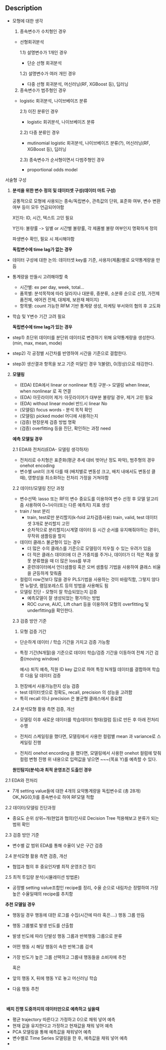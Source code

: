 ## **Description**

* 모형에 대한 생각 
  1) 종속변수가 수치형인 경우

  - 선형회귀분석

    1.1) 설명변수가 1개인 경우

    - 단순 선형 회귀분석

    1.2) 설명변수가 여러 개인 경우

      - 다중 선형 회귀분석, 머신러닝(RF, XGBoost 등), 딥러닝

  
  2) 종속변수가 범주형인 경우

  - logistic 회귀분석, 나이브베이즈 분류
  
    2.1) 이진 분류인 경우

    - logistic 회귀분석, 나이브베이즈 분류

    2.2) 다중 분류인 경우

      - mutinomial logistic 회귀분석, 나이브베이즈 분류(?), 머신러닝(RF, XGBoost 등), 딥러닝

    2.3) 종속변수가 순서형이면서 다범주형인 경우

      - proportional odds model

        

서술형 구성

1. **분석을 위한 변수 정의 및 데이터셋 구성(데이터 마트 구성)**

   공통적으로 모형에 사용되는 종속/독립변수, 관측값의 단위, 표준화 여부, 변수 변환 여부 등이 모두 언급되어야함

   X인자: ID, 시간, 텍스트 고민 필요

   Y인자: 불량률 -> 일별 or 시간별 불량률, 각 제품별 불량 여부인지 명확하게 정의

   파생변수 확인, 필요 시 제시해야함

   **독립변수에 time lag가 없는 경우**

- 데이터 구성에 대한 논의: 데이터셋 key를 기준, 사용자(제품)별로 요약통계량을 만듬

- 통계량을 만들시 고려해야할 축

  - 시간별: ex per day, week, total...
  - 품목별: 분석목적에 따라 달라지나 대분류, 중분류, 소분류 순으로 선정, 가전제품전체, 에어컨 전체, 대체제, 보완재 페이지)
  - 항목별: count 가능한 RFM 기반 통계량 생성, 마케팅 부서와의 협의 후 고도화

- 학습 및 Y변수 기간 고려 필요

  **독립변수에 time lag가 있는 경우**

- step1) 초단위 데이터를 분단위 데이터로 변경하기 위해 요약통계량을 생성한다.(min, max, mean, mode)

- step2) 각 공정별 시간차를 반영하여 시간을 기준으로 결합한다.

- step3) 생산결과 항목을 보고 기준 미달인 경우 1(불량), 0(정상)으로 태깅한다.

  

2. **모델링**

   - (EDA) EDA에서 linear or nonlinear 특징 구분-> 모델링 when linear, when nonlinear 로 꼭 연결 
   - (EDA) 아웃라이어 제거: 아웃라이어가 대부분 불량일 경우, 제거 고민 필요
   - (EDA) without linear model 반드시 linear No
   - (모델링) focus words - 분석 목적 확인 
   - (모델링) picked  model 어디에 사용하는지
   - (검증) 현장문제 검증 방법 명확
   - (검증) overfitting 등을 진단, 확인하는 과정 need

   **예측 모델일 경우**

   2.1 EDA와 전처리(EDA- 모델링 생각하자)

   - 전처리로 수치형은 표준화(평균 추세 대비 벗어난 정도 파악), 범주형의 경우 onehot encoding
   - 변수별 unit이 크게 다를 때 (배치별로 변동성 크고, 배치 내에서도 변동성 클 때),  영향성을 최소화하는 전처리 가정을 거쳐야함

   2.2 데이터/모델링 진단 과정

   - 변수선택: lasso 또는 RF의 변수 중요도를 이용하여 변수 선정 후 모델 알고리즘 사용하여 0~1사이(또는 다른 예측치) 지표 생성
   - train / test 분리
     - train, test로만 분리할지(k-fold 교차검증사용) train, valid, test 데이터셋 3개로 분리할지 고민
     - 순차적으로 분리할지(시계열 데이터 등 시간 순서를 유지해줘야하는 경우), 무작위 샘플링을 할지
   - 데이터 클래스 불균형이 있는 경우
     - 더 많은 수의 클래스를 기준으로 모델링이 치우칠 수 있는 우려가 있음 
     - 더 적은 클래스 데이터에 더 큰 가중치를 주거나, 데이터가 더 적은 쪽을 잘못 분류했을 때 더 많은 loss를 부과
     - 훈련데이터에서 언더샘플링 혹은 오버 샘플링 기법을 사용하여 클래스 비율을 균등하게 맞춰줌
   - 컬럼이 row건보다 많을 경우 PLS기법을 사용하는 것이 바람직함, 그렇지 않다면 뉴럴넷, 램덤포레스트 등의 방법을 사용해도 됨
   - 모델링 진단 - 모형이 잘 학습되었는지 검증
     - 예측모델이 잘 생성되었는 평가하는 방법
     - ROC curve, AUC, Lift chart 등을 이용하여 모형의 overfitting 및 underfitting을 확인한다.

   2.3 검증 방안 기준

   1) 모형 검증 기간

   - 단순하게 데이터 / 학습 기간을 가지고 검증 가능함

   - 특정 기간(N개월)을 기준으로 데이터 학습/검증 기간을 이동하여 전체 기간 검증(moving window)

     예시) 퇴직 예측, 직원 ID key 값으로 하여 특정 N개월 데이터를 결합하여 학습 루 다음 달 데이터 검증

   3) 현장에서 사용가능한지 성능 검증

   - test 데이터셋으로 정확도, recall, precision 의 성능을 고려함
   - 특히 recall 이나 precision 은 불균형 클래스에서 중요함

   2.4 분석모형 활용 측면 검증, 개선

   - 모델링 이후 새로운 데이터를 학습데이터 형태(컬럼 등)로 만든 후 아래 전처리 수행

   - 전처리 스케일링을 했다면, 모델링에서 사용한 컬럼별 mean 과 variance로 스케일링 진행

   - 전처리 onehot encording 을 했다면, 모델링에서 사용한 onehot 컬럼에 맞춰 컬럼 변형 진행
     위 내용으로 입력값을 넣으면 ~~~(목표 Y)를 예측할 수 있다.

     

   **원인탐지(분석)과 최적 운영조건 도출인 경우**


2.1 EDA와 전처리

- 7개 setting value들에 대한 4개의 요약통계량을 독립변수로 (총 28개) OK_NG(0,1)를 종속변수로 하여 RF모델 적합
  

2.2 데이터/모델링 진단과정

- 중요도 순위 상위~개(현업과 협의)인사로 Decision Tree 적용해보고 분류가 되는 범위 확인
  

2.3 검증 방안 기준

- 변수별 값 범위 EDA를 통해 수율이 낮은 구간 검증
  

2.4 분석모형 활용 측면 검증, 개선

- 협업과 협의 후 중요인자별 최적 운영조건 정리
  

2.5 최적 투입량 분석(시뮬레이션 방법론)

- 공정별 setting value조합인 recipe를 정리, 수율 순으로 내림차순 정렬하여 가장 높은 수율일때의 recipe를 추치함
  

  

**추천 모델일 경우**

- 행동일 경우 행동에 대한 로그를 수집(시간에 따라 혹은....) 행동 그룹 만듬
  
- 행동 그룹별로 발생 빈도를 산출함
  
- 발생 빈도에 따라 단발성 행동 그룹과 반복행동 그룹으로 분류
  
- 어떤 행동 시 해당 행동이 속한 반복그룹 검색
  
- 가장 빈도가 높은 그룹 선택하고 그룹내 행동들을 소비자에 추천
  
  혹은
  
- 앞의 행동 X, 뒤에 행동 Y로 놓고 머신러닝 학습
  
- 다음 행동 추천

​		

​	**배치 진행 도중까지의 데이터만으로 예측하고 싶을때**

- 평균 trajectory 따른다고 가정하고 0으로 채워 넣어 예측
- 현재 값을 유지한다고 가정하고 현재값을 채워 넣어 예측
- PCA 모델링을 통해 예측값을 채워넣어 예측
- 변수별로 Time Series 모델링을 한 후, 예측값을 채워 넣어 예측
- 

